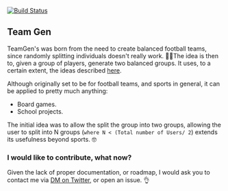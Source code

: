 [![Build Status](https://travis-ci.org/RuiAAPeres/TeamGen.svg?branch=master)](https://travis-ci.org/RuiAAPeres/TeamGen)

## Team Gen

TeamGen's was born from the need to create balanced football teams, since randomly splitting individuals doesn't really work. 💁‍♀️The idea is then to, given a group of players, generate two balanced groups. It uses, to a certain extent, the ideas described [here](https://en.wikipedia.org/wiki/Partition_problem). 

Although originally set to be for football teams, and sports in general, it can be applied to pretty much anything:

- Board games.
- School projects.

The initial idea was to allow the split the group into two groups, allowing the user to split into N groups (`where N < (Total number of Users/ 2`) extends its usefulness beyond sports. 🤓

### I would like to contribute, what now?

Given the lack of proper documentation, or roadmap, I would ask you to contact me via [DM on Twitter](https://twitter.com/peres), or open an issue. 👌

